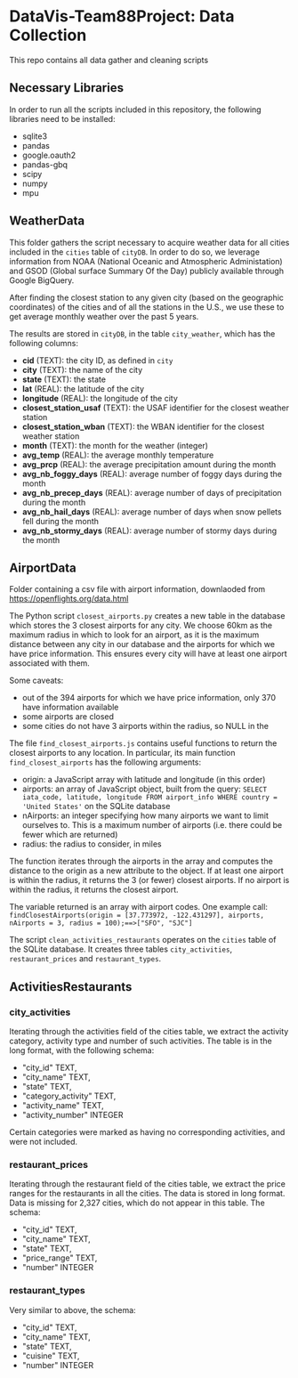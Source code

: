 # DataVis-Team88Project: Data Collection
This repo contains all data gather and cleaning scripts

## Necessary Libraries
In order to run all the scripts included in this repository, the following libraries need
to be installed:
* sqlite3
* pandas
* google.oauth2
* pandas-gbq
* scipy
* numpy
* mpu

## WeatherData

This folder gathers the script necessary to acquire weather data for all cities included
in the `cities` table of `cityDB`. In order to do so, we leverage information from NOAA
(National Oceanic and Atmospheric Administation) and GSOD (Global surface Summary Of the Day)
publicly available through Google BigQuery.

After finding the closest station to any given city (based on the geographic coordinates) of
the cities and of all the stations in the U.S., we use these to get average monthly weather
over the past 5 years.

The results are stored in `cityDB`, in the table `city_weather`, which has the following
columns:
* **cid** (TEXT): the city ID, as defined in `city`
* **city** (TEXT): the name of the city
* **state** (TEXT): the state
* **lat** (REAL): the latitude of the city
* **longitude** (REAL): the longitude of the city
* **closest_station_usaf** (TEXT): the USAF identifier for the closest weather station
* **closest_station_wban** (TEXT): the WBAN identifier for the closest weather station
* **month** (TEXT): the month for the weather (integer)
* **avg_temp** (REAL): the average monthly temperature
* **avg_prcp** (REAL): the average precipitation amount during the month
* **avg_nb_foggy_days** (REAL): average number of foggy days during the month
* **avg_nb_precep_days** (REAL): average number of days of precipitation during the month
* **avg_nb_hail_days** (REAL): average number of days when snow pellets fell during the month
* **avg_nb_stormy_days** (REAL): average number of stormy days during the month

## AirportData

Folder containing a csv file with airport information,
downlaoded from https://openflights.org/data.html

The Python script `closest_airports.py` creates a new table
in the database which stores the 3 closest airports for any city. We choose
60km as the maximum radius in which to look for an airport, as it is the maximum
distance between any city in our database and the airports for which we have price information.
This ensures every city will have at least one airport associated with them.

Some caveats:
* out of the 394 airports for which we have price information, only 370 have information available
* some airports are closed
* some cities do not have 3 airports within the radius, so NULL in the 

The file `find_closest_airports.js` contains useful functions to return the closest airports to any location. In particular, its main function `find_closest_airports` has the following arguments:
* origin: a JavaScript array with latitude and longitude (in this order)
* airports: an array of JavaScript object, built from the query: ```SELECT iata_code, latitude, longitude FROM airport_info WHERE country = 'United States'``` on the SQLite database
* nAirports: an integer specifying how many airports we want to limit ourselves to. This is a maximum number of airports (i.e. there could be fewer which are returned)
* radius: the radius to consider, in miles

The function iterates through the airports in the array and computes the distance to the origin as a new attribute to the object. If at least one airport is within the radius, it returns the 3 (or fewer) closest airports. If no airport is within the radius, it returns the closest airport.

The variable returned is an array with airport codes. One example call:
```findClosestAirports(origin = [37.773972, -122.431297], airports, nAirports = 3, radius = 100);==>["SFO", "SJC"]```

The script `clean_activities_restaurants` operates on the `cities` table of the SQLite 
database. It creates three tables `city_activities`, `restaurant_prices` and `restaurant_types`.

## ActivitiesRestaurants

### city_activities

Iterating through the activities field of the cities table, we extract the activity category,
activity type and number of such activities. The table is in the long format, with the following
schema:

* "city_id" TEXT,
* "city_name" TEXT,
* "state" TEXT,
* "category_activity" TEXT,
* "activity_name" TEXT,
* "activity_number" INTEGER

Certain categories were marked as having no corresponding activities, and were not included.

### restaurant_prices

Iterating through the restaurant field of the cities table, we extract the price ranges for
the restaurants in all the cities. The data is stored in long format.
Data is missing for 2,327 cities, which do not appear in this table. The schema:

* "city_id" TEXT,
* "city_name" TEXT,
* "state" TEXT,
* "price_range" TEXT,
* "number" INTEGER

### restaurant_types

Very similar to above, the schema:

* "city_id" TEXT,
* "city_name" TEXT,
* "state" TEXT,
* "cuisine" TEXT,
* "number" INTEGER